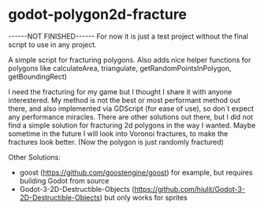# godot-polygon2d-fracture


------NOT FINISHED------
For now it is just a test project without the final script to use in any project.


A simple script for fracturing polygons. Also adds nice helper functions for polygons like calculateArea, triangulate, getRandomPointsInPolygon, getBoundingRect)



I need the fracturing for my game but I thought I share it with anyone interestered. My method is not the best or most performant method out there, and also implemented via GDScript (for ease of use), so don´t expect any performance miracles. There are other solutions out there, but I did not find a simple solution for fracturing 2d polygons in the way I wanted. Maybe sometime in the future I will look into Voronoi fractures, to make the fractures look better. (Now the polygon is just randomly fractured)



Other Solutions:
- goost (https://github.com/goostengine/goost) for example, but requires building Godot from source
- Godot-3-2D-Destructible-Objects (https://github.com/hiulit/Godot-3-2D-Destructible-Objects) but only works for sprites
